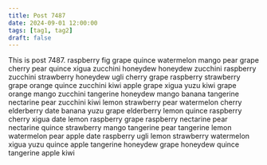 ```yaml
---
title: Post 7487
date: 2024-09-01 12:00:00
tags: [tag1, tag2]
draft: false
---
```

This is post 7487.
raspberry
fig
grape
quince
watermelon
mango
pear
grape
cherry
pear
quince
xigua
zucchini
honeydew
honeydew
zucchini
raspberry
zucchini
strawberry
honeydew
ugli
cherry
grape
raspberry
strawberry
grape
orange
quince
zucchini
kiwi
apple
grape
xigua
yuzu
kiwi
grape
orange
mango
zucchini
tangerine
honeydew
mango
banana
tangerine
nectarine
pear
zucchini
kiwi
lemon
strawberry
pear
watermelon
cherry
elderberry
date
banana
yuzu
grape
elderberry
lemon
quince
raspberry
cherry
xigua
date
lemon
raspberry
grape
raspberry
nectarine
pear
nectarine
quince
strawberry
mango
tangerine
pear
tangerine
lemon
watermelon
pear
apple
date
raspberry
ugli
lemon
strawberry
watermelon
xigua
yuzu
quince
apple
tangerine
honeydew
grape
honeydew
quince
tangerine
apple
kiwi
